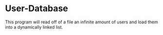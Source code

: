 # User-Database
This program will read off of a file an infinite amount of users and load them into a dynamically linked list.
